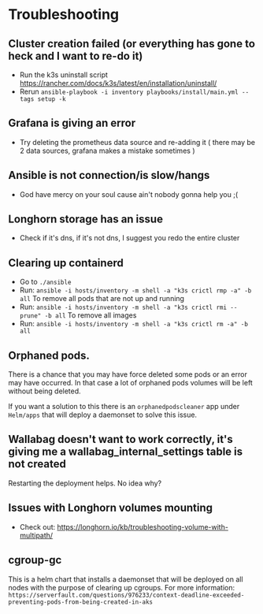 # Troubleshooting

## Cluster creation failed (or everything has gone to heck and I want to re-do it)
- Run the k3s uninstall script https://rancher.com/docs/k3s/latest/en/installation/uninstall/
- Rerun `ansible-playbook -i inventory playbooks/install/main.yml --tags setup -k`

## Grafana is giving an error
- Try deleting the prometheus data source and re-adding it ( there may be 2 data sources, grafana makes a mistake sometimes )

## Ansible is not connection/is slow/hangs
- God have mercy on your soul cause ain't nobody gonna help you ;(

## Longhorn storage has an issue
- Check if it's dns, if it's not dns, I suggest you redo the entire cluster

## Clearing up containerd
- Go to `./ansible`
- Run: `ansible -i hosts/inventory -m shell -a "k3s crictl rmp -a" -b all` To remove all pods that are not up and running
- Run: `ansible -i hosts/inventory -m shell -a "k3s crictl rmi --prune" -b all` To remove all images
- Run: `ansible -i hosts/inventory -m shell -a "k3s crictl rm -a" -b all`

## Orphaned pods.
There is a chance that you may have force deleted some pods or an error may have occurred. In that case a lot of orphaned pods volumes will be left without being deleted.

If you want a solution to this there is an `orphanedpodscleaner` app under `Helm/apps` that will deploy a daemonset to solve this issue.

## Wallabag doesn't want to work correctly, it's giving me a wallabag_internal_settings table is not created
Restarting the deployment helps. No idea why?

## Issues with Longhorn volumes mounting
* Check out: https://longhorn.io/kb/troubleshooting-volume-with-multipath/

## cgroup-gc
This is a helm chart that installs a daemonset that will be deployed on all nodes with the purpose of clearing up cgroups.
For more information: `https://serverfault.com/questions/976233/context-deadline-exceeded-preventing-pods-from-being-created-in-aks`

